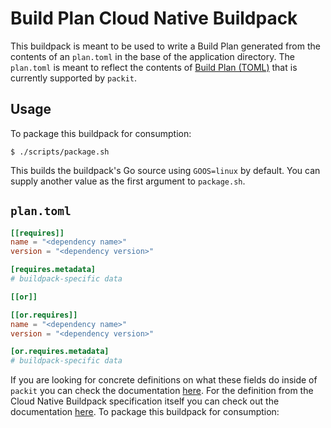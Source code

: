 # Build Plan Cloud Native Buildpack
This buildpack is meant to be used to write a Build Plan generated from the contents of an `plan.toml` in the base of the application directory. The `plan.toml` is meant to reflect the contents of [Build Plan (TOML)](https://github.com/buildpacks/spec/blob/master/buildpack.md#build-plan-toml) that is currently supported by `packit`.

## Usage

To package this buildpack for consumption:

```
$ ./scripts/package.sh
```

This builds the buildpack's Go source using `GOOS=linux` by default. You can
supply another value as the first argument to `package.sh`.

## `plan.toml`

```toml
[[requires]]
name = "<dependency name>"
version = "<dependency version>"

[requires.metadata]
# buildpack-specific data

[[or]]

[[or.requires]]
name = "<dependency name>"
version = "<dependency version>"

[or.requires.metadata]
# buildpack-specific data
```

If you are looking for concrete definitions on what these fields do inside of `packit` you can check the documentation [here](https://godoc.org/github.com/paketo-buildpacks/packit#BuildPlan). For the definition from the Cloud Native Buildpack specification itself you can check out the documentation [here](https://godoc.org/github.com/paketo-buildpacks/packit#BuildPlan).
To package this buildpack for consumption:
